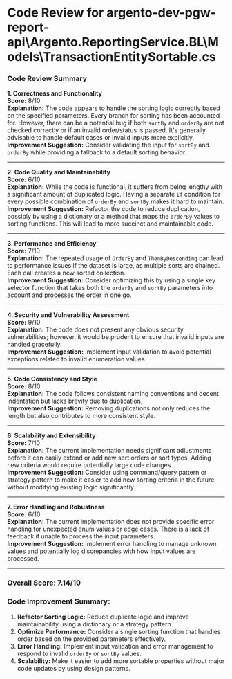 # Code Review for argento-dev-pgw-report-api\Argento.ReportingService.BL\Models\TransactionEntitySortable.cs

### Code Review Summary

**1. Correctness and Functionality**  
**Score:** 8/10  
**Explanation:** The code appears to handle the sorting logic correctly based on the specified parameters. Every branch for sorting has been accounted for. However, there can be a potential bug if both `sortBy` and `orderBy` are not checked correctly or if an invalid order/status is passed. It's generally advisable to handle default cases or invalid inputs more explicitly.  
**Improvement Suggestion:** Consider validating the input for `sortBy` and `orderBy` while providing a fallback to a default sorting behavior.

---

**2. Code Quality and Maintainability**  
**Score:** 6/10  
**Explanation:** While the code is functional, it suffers from being lengthy with a significant amount of duplicated logic. Having a separate `if` condition for every possible combination of `orderBy` and `sortBy` makes it hard to maintain.  
**Improvement Suggestion:** Refactor the code to reduce duplication, possibly by using a dictionary or a method that maps the `orderBy` values to sorting functions. This will lead to more succinct and maintainable code.

---

**3. Performance and Efficiency**  
**Score:** 7/10  
**Explanation:** The repeated usage of `OrderBy` and `ThenByDescending` can lead to performance issues if the dataset is large, as multiple sorts are chained. Each call creates a new sorted collection.  
**Improvement Suggestion:** Consider optimizing this by using a single key selector function that takes both the `orderBy` and `sortBy` parameters into account and processes the order in one go.

---

**4. Security and Vulnerability Assessment**  
**Score:** 9/10  
**Explanation:** The code does not present any obvious security vulnerabilities; however, it would be prudent to ensure that invalid inputs are handled gracefully.  
**Improvement Suggestion:** Implement input validation to avoid potential exceptions related to invalid enumeration values.

---

**5. Code Consistency and Style**  
**Score:** 8/10  
**Explanation:** The code follows consistent naming conventions and decent indentation but lacks brevity due to duplication.  
**Improvement Suggestion:** Removing duplications not only reduces the length but also contributes to more consistent style.

---

**6. Scalability and Extensibility**  
**Score:** 7/10  
**Explanation:** The current implementation needs significant adjustments before it can easily extend or add new sort orders or sort types. Adding new criteria would require potentially large code changes.  
**Improvement Suggestion:** Consider using command/query pattern or strategy pattern to make it easier to add new sorting criteria in the future without modifying existing logic significantly.

---

**7. Error Handling and Robustness**  
**Score:** 6/10  
**Explanation:** The current implementation does not provide specific error handling for unexpected enum values or edge cases. There is a lack of feedback if unable to process the input parameters.  
**Improvement Suggestion:** Implement error handling to manage unknown values and potentially log discrepancies with how input values are processed.

---

### Overall Score: 7.14/10

### Code Improvement Summary:
1. **Refactor Sorting Logic:** Reduce duplicate logic and improve maintainability using a dictionary or a strategy pattern.
2. **Optimize Performance:** Consider a single sorting function that handles order based on the provided parameters effectively.
3. **Error Handling:** Implement input validation and error management to respond to invalid `orderBy` or `sortBy` values.
4. **Scalability:** Make it easier to add more sortable properties without major code updates by using design patterns.